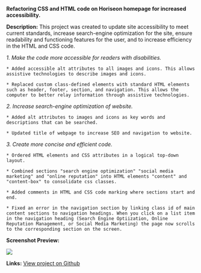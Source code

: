 <b>Refactoring CSS and HTML code on Horiseon homepage for increased accessibility.</b>

<b>Description:</b>
This project was created to update site accessibility to meet current standards, increase search-engine optimization for the site, ensure readability and functioning features for the user, and to increase efficiency in the HTML and CSS code. 

<i>1. Make the code more accessible for readers with disabilities.</i> 

    * Added accessible alt attributes to all images and icons. This allows assistive technologies to describe images and icons.

    * Replaced custom class-defined elements with standard HTML elements such as header, footer, section, and navigation. This allows the computer to better relay information through assistive technologies.

<i>2. Increase search-engine optimization of website.</i>

    * Added alt attributes to images and icons as key words and descriptions that can be searched.

    * Updated title of webpage to increase SEO and navigation to website. 

<i>3. Create more concise and efficient code.</i>

    * Ordered HTML elements and CSS attributes in a logical top-down layout.

    * Combined sections "search engine optimization" "social media marketing" and "online reputation" into HTML elements "content" and "content-box" to consolidate css classes.

    * Added comments in HTML and CSS code marking where sections start and end.

    * Fixed an error in the navigation section by linking class id of main content sections to navigation headings. When you click on a list item in the navigation heading (Search Engine Optiization, Online Reputation Management, or Social Media Marketing) the page now scrolls to the corresponding section on the screen.  

<b>Screenshot Preview:</b>
<p>
<img src="./assets/images/Screenshot_full_page.png"/>
</p>

<b>Links:</b>
<a href="https://magfinn.github.io/Refactor-for-Horiseon-Home-Page/"> View project on Github</a>